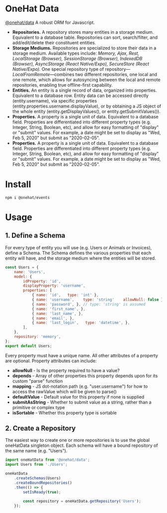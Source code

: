 # OneHat Data
[@onehat/data](https://www.npmjs.com/package/@onehat/data)
A robust ORM for Javascript.
- **Repositories.** A repository stores many entities in a storage medium. Equivalent to a database table. Repositories can sort, search/filter, and add/edit/delete their constituent entities.
- **Storage Mediums.** Repositories are specialized to store their data in a storage medium. Available types include: *Memory, Ajax, Rest, LocalStorage (Browser), SessionStorage (Browser), IndexedDB (Browser), AsyncStorage (React Native/Expo), SecureStore (React Native/Expo).* One special repository type of repository—*LocalFromRemote*—combines two different repositories, one local and one remote, which allows for autosyncing between the local and remote repositories, enabling true offline-first capability.
- **Entities.** An entity is a single record of data, organized into properties. Equivalent to a database row. Entity data can be accessed directly (entity.username), via specific properties (entity.properties.username.displayValue), or by obtaining a JS object of the whole entity (entity.getDisplayValues(), or entity.getSubmitValues()).
- **Properties.** A property is a single unit of data. Equivalent to a database field. Properties are differentiated into different property types (e.g. Integer, String, Boolean, etc), and allow for easy formatting of "display" or "submit" values. For example, a date might be set to display as "Wed, Feb 5, 2020" but submit as "2020-02-05". 
- **Properties.** A property is a single unit of data. Equivalent to a database field. Properties are differentiated into different property types (e.g. Integer, String, Boolean, etc), and allow for easy formatting of "display" or "submit" values. For example, a date might be set to display as "Wed, Feb 5, 2020" but submit as "2020-02-05". 

# Install
```
npm i @onehat/events
```

# Usage

## 1. Define a Schema
For every type of entity you will use (e.g. Users or Animals or Invoices), define a Schema. The Schema defines the various properties that each entity will have, and the storage medium where the entities will be stored.
```javascript
const Users = {
	name: 'Users',
	model: {
		idProperty: 'id',
		displayProperty: 'username',
		properties: [
			{ name: 'id',	type: 'int' },
			{ name: 'username',    type: 'string'    allowNull: false }, // explicitly set property type
			{ name: 'password', }, // type: 'string' is assumed
			{ name: 'first_name', },
			{ name: 'last_name', },
			{ name: 'email', },
			{ name: 'last_login',	type: 'datetime', },
		],
	},
	repository: 'memory',
};
export default Users;
```
Every property must have a unique name. All other attributes of a property are optional.
Property attributes can include:
- **allowNull** - Is the property required to have a value?
- **depends** - Array of other properties this property depends upon for its custom "parse" function
- **mapping** - JS dot-notation path (e.g. "user.username") for how to access the rawValue which will be given to parse()
- **defaultValue** - Default value for this property if none is supplied
- **submitAsString** - Whether to submit value as a string, rather than a primitive or complex type
- **isSortable** - Whether this property type is sortable

## 2. Create a Repository
The easiest way to create one or more repositories is to use the global oneHatData singleton object.
Each schema will have a bound repository of the same name (e.g. "Users").
```javascript
import oneHatData from '@onehat/data';
import Users from './Users';

oneHatData
	.createSchemas(Users)
	.createBoundRepositories()
	.then(() => {
		setIsReady(true);
		
		const repository = oneHatData.getRepository('Users');
	});
```